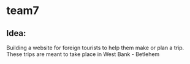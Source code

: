 # team7

## Idea:
Building a website for foreign tourists to help them make or plan a trip. 
These trips are meant to take place in West Bank - Betlehem
